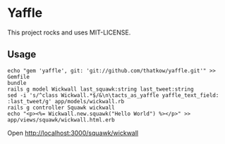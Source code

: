 # Yaffle 

This project rocks and uses MIT-LICENSE.

## Usage 
```
echo "gem 'yaffle', git: 'git://github.com/thatkow/yaffle.git'" >> Gemfile
bundle
rails g model Wickwall last_squawk:string last_tweet:string
sed -i 's/^class Wickwall.*$/&\n\tacts_as_yaffle yaffle_text_field: :last_tweet/g' app/models/wickwall.rb
rails g controller Squawk wickwall
echo "<p><%= Wickwall.new.squawk("Hello World") %></p>" >> app/views/squawk/wickwall.html.erb
```
Open [http://localhost:3000/squawk/wickwall](http://localhost:3000/squawk/wickwall)
